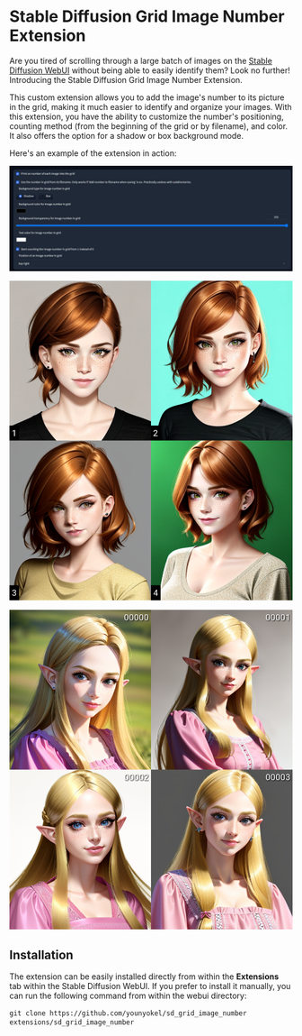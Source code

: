 # Stable Diffusion Grid Image Number Extension

Are you tired of scrolling through a large batch of images on the [Stable Diffusion WebUI](https://github.com/AUTOMATIC1111/stable-diffusion-webui) without being able to easily identify them? Look no further! Introducing the Stable Diffusion Grid Image Number Extension.

This custom extension allows you to add the image's number to its picture in the grid, making it much easier to identify and organize your images. With this extension, you have the ability to customize the number's positioning, counting method (from the beginning of the grid or by filename), and color. It also offers the option for a shadow or box background mode.

Here's an example of the extension in action:

![Settings Example](images/settings.jpg)

![Example 1](images/example1.png)

![Example 2](images/example2.png)

## Installation

The extension can be easily installed directly from within the **Extensions** tab within the Stable Diffusion WebUI. If you prefer to install it manually, you can run the following command from within the webui directory:

	git clone https://github.com/younyokel/sd_grid_image_number extensions/sd_grid_image_number